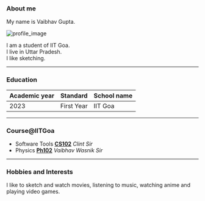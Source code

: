 ### About me 

My name is Vaibhav Gupta.  

![profile_image](https://res.cloudinary.com/dz209s6jk/image/upload/v1688717765/Avatars/pjcv5hi27kkhj6zxsebh.jpg)   

I am a student of IIT Goa.   
I live in Uttar Pradesh.  
I like sketching.  
 
 ----   
 
 ### Education
 
 | Academic year | Standard | School name |
 | ----- | ----- | -----|
 | 2023 | First Year | IIT Goa |   
 
 ------
 
 ### Course@IITGoa
 
 - Software Tools [**CS102**](https://classroom.google.com/u/0/c/NTk1MTg5ODUxNDcz) *Clint Sir*
 - Physics [**Ph102**](https://classroom.google.com/u/0/c/NTE2NDk5ODI5NTc0) *Vaibhav Wasnik Sir*  
 
 ----- 
 
 ### Hobbies and Interests  
 
 I like to sketch and watch movies, listening to music, watching anime and playing video games.
 
